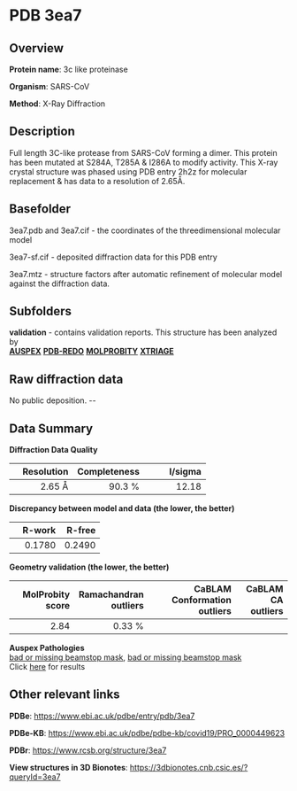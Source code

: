 # PDB 3ea7

## Overview

**Protein name**: 3c like proteinase

**Organism**: SARS-CoV

**Method**: X-Ray Diffraction

## Description

Full length 3C-like protease from SARS-CoV forming a dimer. This protein has been mutated at S284A, T285A & I286A to modify activity. This X-ray crystal structure was phased using PDB entry 2h2z for molecular replacement & has data to a resolution of 2.65Å.

## Basefolder

3ea7.pdb and 3ea7.cif - the coordinates of the threedimensional molecular model

3ea7-sf.cif - deposited diffraction data for this PDB entry

3ea7.mtz - structure factors after automatic refinement of molecular model against the diffraction data.

## Subfolders





**validation** - contains validation reports. This structure has been analyzed by <br>[**AUSPEX**](https://github.com/thorn-lab/coronavirus_structural_task_force/tree/master/pdb/3c_like_proteinase/SARS-CoV/3ea7/validation/auspex) [**PDB-REDO**](https://github.com/thorn-lab/coronavirus_structural_task_force/tree/master/pdb/3c_like_proteinase/SARS-CoV/3ea7/validation/pdb-redo) [**MOLPROBITY**](https://github.com/thorn-lab/coronavirus_structural_task_force/tree/master/pdb/3c_like_proteinase/SARS-CoV/3ea7/validation/molprobity) [**XTRIAGE**](https://github.com/thorn-lab/coronavirus_structural_task_force/blob/master/pdb/3c_like_proteinase/SARS-CoV/3ea7/validation/Xtriage_output.log)   



## Raw diffraction data

No public deposition. --<br> 

## Data Summary
**Diffraction Data Quality**

|   | Resolution | Completeness| I/sigma |
|---|-------------:|----------------:|--------------:|
|   |2.65 Å|90.3  %|<img width=50/>12.18|

**Discrepancy between model and data (the lower, the better)**

|   | **R-work**| **R-free**   
|---|-------------:|----------------:|           
||  0.1780|  0.2490|

**Geometry validation (the lower, the better)**

|   |**MolProbity<br>score**| **Ramachandran<br>outliers** | **CaBLAM<br>Conformation outliers** | **CaBLAM<br>CA outliers** |
|---|-------------:|----------------:|----------------:|----------------:|
||  2.84|  0.33 %|||

**Auspex Pathologies**<br> [bad or missing beamstop mask](https://www.auspex.de/pathol/#2), [bad or missing beamstop mask](https://www.auspex.de/pathol/#2)<br>Click [here](https://github.com/thorn-lab/coronavirus_structural_task_force/blob/master/pdb/3c_like_proteinase/SARS-CoV/3ea7/validation/auspex/3ea7_auspex_comments.txt)  for results

 



## Other relevant links 
**PDBe**:  https://www.ebi.ac.uk/pdbe/entry/pdb/3ea7

**PDBe-KB**: https://www.ebi.ac.uk/pdbe/pdbe-kb/covid19/PRO_0000449623 
 
**PDBr**: https://www.rcsb.org/structure/3ea7 

**View structures in 3D Bionotes**: https://3dbionotes.cnb.csic.es/?queryId=3ea7

